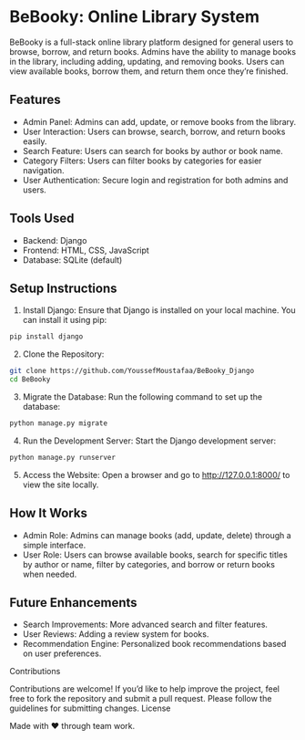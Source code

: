 # BeBooky: Online Library System

BeBooky is a full-stack online library platform designed for general users to browse, borrow, and return books. Admins have the ability to manage books in the library, including adding, updating, and removing books. Users can view available books, borrow them, and return them once they’re finished.
## Features

  * Admin Panel: Admins can add, update, or remove books from the library.
  * User Interaction: Users can browse, search, borrow, and return books easily.
  * Search Feature: Users can search for books by author or book name.
  * Category Filters: Users can filter books by categories for easier navigation.
  * User Authentication: Secure login and registration for both admins and users.

## Tools Used

  * Backend: Django
  * Frontend: HTML, CSS, JavaScript
  * Database: SQLite (default)

## Setup Instructions

  1. Install Django: Ensure that Django is installed on your local machine. You can install it using pip:

```bash
pip install django
```

  2. Clone the Repository:

```bash
git clone https://github.com/YoussefMoustafaa/BeBooky_Django
cd BeBooky
```

  3. Migrate the Database:
    Run the following command to set up the database:

```bash
python manage.py migrate
```

  4. Run the Development Server:
    Start the Django development server:

```bash
python manage.py runserver
```
  
  5. Access the Website:
    Open a browser and go to http://127.0.0.1:8000/ to view the site locally.

## How It Works

  * Admin Role: Admins can manage books (add, update, delete) through a simple interface.
  * User Role: Users can browse available books, search for specific titles by author or name, filter by categories, and borrow or return books when needed.

## Future Enhancements

  * Search Improvements: More advanced search and filter features.
  * User Reviews: Adding a review system for books.
  * Recommendation Engine: Personalized book recommendations based on user preferences.

Contributions

Contributions are welcome! If you’d like to help improve the project, feel free to fork the repository and submit a pull request. Please follow the guidelines for submitting changes.
License

Made with ❤️ through team work.
